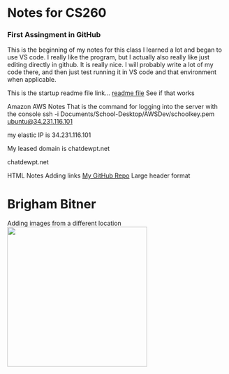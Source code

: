 # Notes for CS260

### First Assingment in GitHub
This is the beginning of my notes for this class
I learned a lot and began to use VS code. I really like the program, but I actually also really like just editing directly in github. It is really nice. I will probably write a lot of my code there, and then just test running it in VS code and that environment when applicable.

This is the startup readme file link... [readme file](https://github.com/NyiajNpis/startup/blob/main/README.md)
See if that works



Amazon AWS Notes
That is the command for logging into the server with the console
ssh -i Documents/School-Desktop/AWSDev/schoolkey.pem ubuntu@34.231.116.101

my elastic IP is 34.231.116.101

My leased domain is chatdewpt.net

chatdewpt.net


HTML Notes
Adding links
<a href="https://github.com/NyiajNpis/startup">My GitHub Repo</a>
Large header format
<h1>Brigham Bitner</h1>
Adding images from a different location
<img src="https://upload.wikimedia.org/wikipedia/commons/thumb/c/ce/Cybertruck-fremont-cropped.jpg/320px-Cybertruck-fremont-cropped.jpg" width="320">

